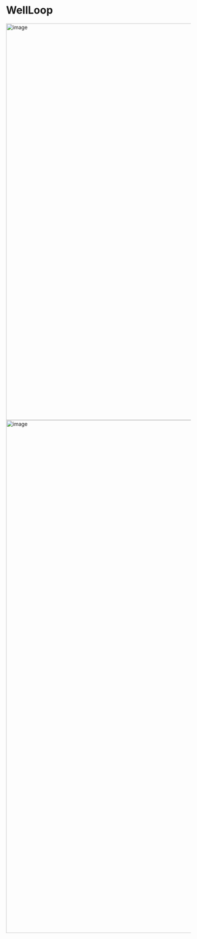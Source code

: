 # WellLoop


<img width="1911" height="1078" alt="image" src="https://github.com/user-attachments/assets/01001517-13b9-4299-bc2e-ae4e5d496e30" />

<img width="2477" height="1394" alt="image" src="https://github.com/user-attachments/assets/2f4725d7-a31d-40f8-974e-6488eda8af48" />


